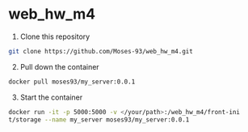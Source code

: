 # web_hw_m4

1. Clone this repository

```bash
git clone https://github.com/Moses-93/web_hw_m4.git
```

2. Pull down the container 

```bash
docker pull moses93/my_server:0.0.1
```

3. Start the container

```bash
docker run -it -p 5000:5000 -v </your/path>:/web_hw_m4/front-ini
t/storage --name my_server moses93/my_server:0.0.1
```

